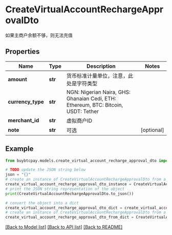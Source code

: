 # CreateVirtualAccountRechargeApprovalDto

如果主商户余额不够，则无法充值

## Properties

Name | Type | Description | Notes
------------ | ------------- | ------------- | -------------
**amount** | **str** | 货币标准计量单位，注意，此处是字符类型 | 
**currency_type** | **str** | NGN: Nigerian Naira, GHS: Ghanaian Cedi, ETH: Ethereum, BTC: Bitcoin, USDT: Tether | 
**merchant_id** | **str** | 虚拟商户ID | 
**note** | **str** | 可选 | [optional] 

## Example

```python
from buybtcpay.models.create_virtual_account_recharge_approval_dto import CreateVirtualAccountRechargeApprovalDto

# TODO update the JSON string below
json = "{}"
# create an instance of CreateVirtualAccountRechargeApprovalDto from a JSON string
create_virtual_account_recharge_approval_dto_instance = CreateVirtualAccountRechargeApprovalDto.from_json(json)
# print the JSON string representation of the object
print(CreateVirtualAccountRechargeApprovalDto.to_json())

# convert the object into a dict
create_virtual_account_recharge_approval_dto_dict = create_virtual_account_recharge_approval_dto_instance.to_dict()
# create an instance of CreateVirtualAccountRechargeApprovalDto from a dict
create_virtual_account_recharge_approval_dto_from_dict = CreateVirtualAccountRechargeApprovalDto.from_dict(create_virtual_account_recharge_approval_dto_dict)
```
[[Back to Model list]](../README.md#documentation-for-models) [[Back to API list]](../README.md#documentation-for-api-endpoints) [[Back to README]](../README.md)


